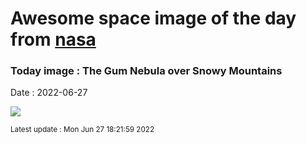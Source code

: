 
# Awesome space image of the day from [nasa](https://api.nasa.gov/)

### Today image : The Gum Nebula over Snowy Mountains

Date : 2022-06-27


![](https://apod.nasa.gov/apod/image/2206/GumMountain_WangJin_1080.jpg)

<small>Latest update : Mon Jun 27 18:21:59 2022</small>


